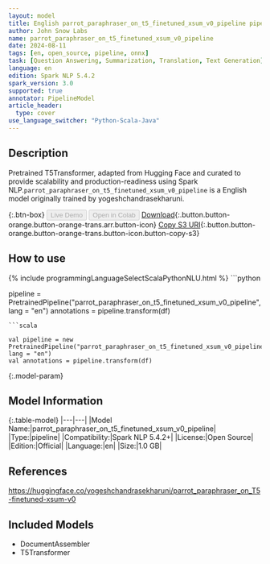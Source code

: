 ```yaml
---
layout: model
title: English parrot_paraphraser_on_t5_finetuned_xsum_v0_pipeline pipeline T5Transformer from yogeshchandrasekharuni
author: John Snow Labs
name: parrot_paraphraser_on_t5_finetuned_xsum_v0_pipeline
date: 2024-08-11
tags: [en, open_source, pipeline, onnx]
task: [Question Answering, Summarization, Translation, Text Generation]
language: en
edition: Spark NLP 5.4.2
spark_version: 3.0
supported: true
annotator: PipelineModel
article_header:
  type: cover
use_language_switcher: "Python-Scala-Java"
---
```


## Description

Pretrained T5Transformer, adapted from Hugging Face and curated to provide scalability and production-readiness using Spark NLP.`parrot_paraphraser_on_t5_finetuned_xsum_v0_pipeline` is a English model originally trained by yogeshchandrasekharuni.

{:.btn-box}
<button class="button button-orange" disabled>Live Demo</button>
<button class="button button-orange" disabled>Open in Colab</button>
[Download](https://s3.amazonaws.com/auxdata.johnsnowlabs.com/public/models/parrot_paraphraser_on_t5_finetuned_xsum_v0_pipeline_en_5.4.2_3.0_1723374939766.zip){:.button.button-orange.button-orange-trans.arr.button-icon}
[Copy S3 URI](s3://auxdata.johnsnowlabs.com/public/models/parrot_paraphraser_on_t5_finetuned_xsum_v0_pipeline_en_5.4.2_3.0_1723374939766.zip){:.button.button-orange.button-orange-trans.button-icon.button-copy-s3}

## How to use



<div class="tabs-box" markdown="1">
{% include programmingLanguageSelectScalaPythonNLU.html %}
```python

pipeline = PretrainedPipeline("parrot_paraphraser_on_t5_finetuned_xsum_v0_pipeline", lang = "en")
annotations =  pipeline.transform(df)   

```
```scala

val pipeline = new PretrainedPipeline("parrot_paraphraser_on_t5_finetuned_xsum_v0_pipeline", lang = "en")
val annotations = pipeline.transform(df)

```
</div>

{:.model-param}
## Model Information

{:.table-model}
|---|---|
|Model Name:|parrot_paraphraser_on_t5_finetuned_xsum_v0_pipeline|
|Type:|pipeline|
|Compatibility:|Spark NLP 5.4.2+|
|License:|Open Source|
|Edition:|Official|
|Language:|en|
|Size:|1.0 GB|

## References

https://huggingface.co/yogeshchandrasekharuni/parrot_paraphraser_on_T5-finetuned-xsum-v0

## Included Models

- DocumentAssembler
- T5Transformer
